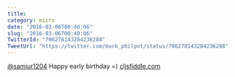 ```yaml
---
title: 
category: micro
date: "2016-03-06T00:40:06"
slug: "2016-03-06T00:40:06"
TwitterId: "706278143284236288"
TweetUrl: "https://twitter.com/mark_philpot/status/706278143284236288"
---
```


[@samiur1204](https://twitter.com/samiur1204) Happy early birthday =)
[cljsfiddle.com](http://cljsfiddle.com/)
